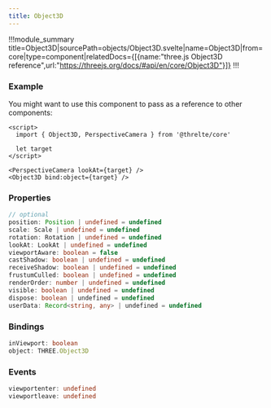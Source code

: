 ```yaml
---
title: Object3D
---
```


!!!module_summary title=Object3D|sourcePath=objects/Object3D.svelte|name=Object3D|from=core|type=component|relatedDocs={[{name:"three.js Object3D reference",url:"https://threejs.org/docs/#api/en/core/Object3D"}]}
!!!

### Example

You might want to use this component to pass as a reference to other components:

```svelte
<script>
  import { Object3D, PerspectiveCamera } from '@threlte/core'

  let target
</script>

<PerspectiveCamera lookAt={target} />
<Object3D bind:object={target} />
```

### Properties

```ts
// optional
position: Position | undefined = undefined
scale: Scale | undefined = undefined
rotation: Rotation | undefined = undefined
lookAt: LookAt | undefined = undefined
viewportAware: boolean = false
castShadow: boolean | undefined = undefined
receiveShadow: boolean | undefined = undefined
frustumCulled: boolean | undefined = undefined
renderOrder: number | undefined = undefined
visible: boolean | undefined = undefined
dispose: boolean | undefined = undefined
userData: Record<string, any> | undefined = undefined
```

### Bindings

```ts
inViewport: boolean
object: THREE.Object3D
```

### Events

```ts
viewportenter: undefined
viewportleave: undefined
```
